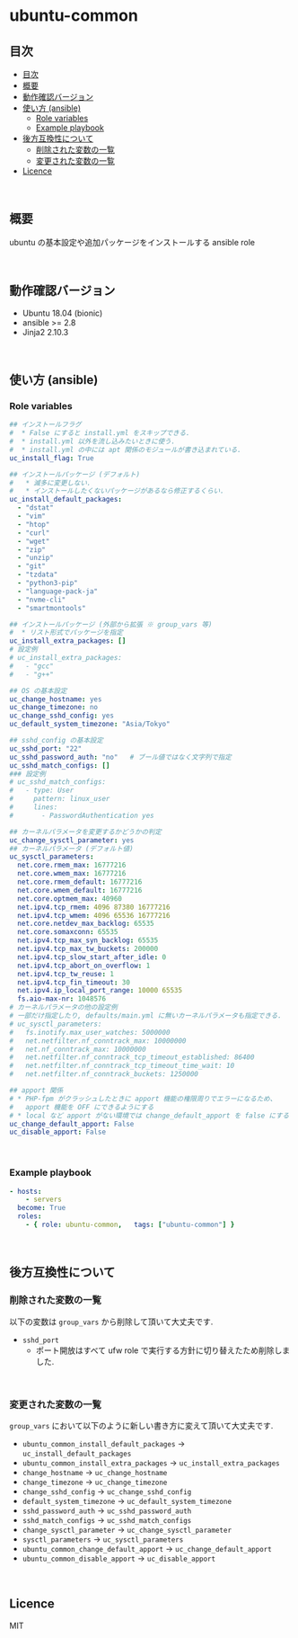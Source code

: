 # ubuntu-common

## 目次

<!-- TOC depthFrom:2 -->

- [目次](#目次)
- [概要](#概要)
- [動作確認バージョン](#動作確認バージョン)
- [使い方 (ansible)](#使い方-ansible)
    - [Role variables](#role-variables)
    - [Example playbook](#example-playbook)
- [後方互換性について](#後方互換性について)
    - [削除された変数の一覧](#削除された変数の一覧)
    - [変更された変数の一覧](#変更された変数の一覧)
- [Licence](#licence)

<!-- /TOC -->

<br>

## 概要

ubuntu の基本設定や追加パッケージをインストールする ansible role

<br>

## 動作確認バージョン
- Ubuntu 18.04 (bionic)
- ansible >= 2.8
- Jinja2 2.10.3

<br>

## 使い方 (ansible)

### Role variables

```yaml
## インストールフラグ
#  * False にすると install.yml をスキップできる.
#  * install.yml 以外を流し込みたいときに使う.
#  * install.yml の中には apt 関係のモジュールが書き込まれている.
uc_install_flag: True

## インストールパッケージ (デフォルト)
#   * 滅多に変更しない.
#   * インストールしたくないパッケージがあるなら修正するくらい.
uc_install_default_packages:
  - "dstat"
  - "vim"
  - "htop"
  - "curl"
  - "wget"
  - "zip"
  - "unzip"
  - "git"
  - "tzdata"
  - "python3-pip"
  - "language-pack-ja"
  - "nvme-cli"
  - "smartmontools"

## インストールパッケージ (外部から拡張 ※ group_vars 等)
#  * リスト形式でパッケージを指定
uc_install_extra_packages: []
# 設定例
# uc_install_extra_packages:
#   - "gcc"
#   - "g++"

## OS の基本設定
uc_change_hostname: yes
uc_change_timezone: no
uc_change_sshd_config: yes
uc_default_system_timezone: "Asia/Tokyo"

## sshd_config の基本設定
uc_sshd_port: "22"
uc_sshd_password_auth: "no"   # ブール値ではなく文字列で指定
uc_sshd_match_configs: []
### 設定例
# uc_sshd_match_configs:
#   - type: User
#     pattern: linux_user
#     lines:
#       - PasswordAuthentication yes

## カーネルパラメータを変更するかどうかの判定
uc_change_sysctl_parameter: yes
## カーネルパラメータ (デフォルト値)
uc_sysctl_parameters:
  net.core.rmem_max: 16777216
  net.core.wmem_max: 16777216
  net.core.rmem_default: 16777216
  net.core.wmem_default: 16777216
  net.core.optmem_max: 40960
  net.ipv4.tcp_rmem: 4096 87380 16777216
  net.ipv4.tcp_wmem: 4096 65536 16777216
  net.core.netdev_max_backlog: 65535
  net.core.somaxconn: 65535
  net.ipv4.tcp_max_syn_backlog: 65535
  net.ipv4.tcp_max_tw_buckets: 200000
  net.ipv4.tcp_slow_start_after_idle: 0
  net.ipv4.tcp_abort_on_overflow: 1
  net.ipv4.tcp_tw_reuse: 1
  net.ipv4.tcp_fin_timeout: 30
  net.ipv4.ip_local_port_range: 10000 65535
  fs.aio-max-nr: 1048576
# カーネルパラメータの他の設定例
# 一部だけ指定したり, defaults/main.yml に無いカーネルパラメータも指定できる.
# uc_sysctl_parameters:
#   fs.inotify.max_user_watches: 5000000
#   net.netfilter.nf_conntrack_max: 10000000
#   net.nf_conntrack_max: 10000000
#   net.netfilter.nf_conntrack_tcp_timeout_established: 86400
#   net.netfilter.nf_conntrack_tcp_timeout_time_wait: 10
#   net.netfilter.nf_conntrack_buckets: 1250000

## apport 関係
# * PHP-fpm がクラッシュしたときに apport 機能の権限周りでエラーになるため、
#   apport 機能を OFF にできるようにする
# * local など apport がない環境では change_default_apport を false にする
uc_change_default_apport: False
uc_disable_apport: False
```

<br>

### Example playbook
```yaml
- hosts:
    - servers
  become: True
  roles:
    - { role: ubuntu-common,   tags: ["ubuntu-common"] }
```

<br>

## 後方互換性について

### 削除された変数の一覧

以下の変数は `group_vars` から削除して頂いて大丈夫です.

* `sshd_port`
  * ポート開放はすべて ufw role で実行する方針に切り替えたため削除しました.

<br>

### 変更された変数の一覧

`group_vars` において以下のように新しい書き方に変えて頂いて大丈夫です.

* `ubuntu_common_install_default_packages` → `uc_install_default_packages`
* `ubuntu_common_install_extra_packages` → `uc_install_extra_packages`
* `change_hostname` → `uc_change_hostname`
* `change_timezone` → `uc_change_timezone`
* `change_sshd_config` → `uc_change_sshd_config`
* `default_system_timezone` → `uc_default_system_timezone`
* `sshd_password_auth` → `uc_sshd_password_auth`
* `sshd_match_configs` → `uc_sshd_match_configs`
* `change_sysctl_parameter` → `uc_change_sysctl_parameter`
* `sysctl_parameters` → `uc_sysctl_parameters`
* `ubuntu_common_change_default_apport` → `uc_change_default_apport`
* `ubuntu_common_disable_apport` → `uc_disable_apport`

<br>

## Licence
MIT
